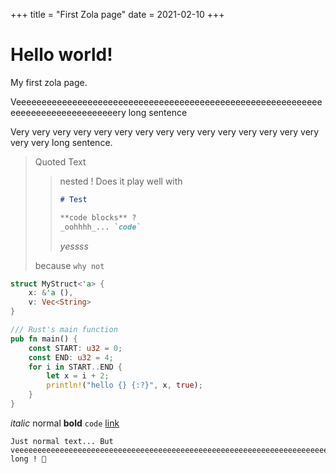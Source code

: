+++
title = "First Zola page"
date = 2021-02-10
+++

# Hello world!

My first zola page.

Veeeeeeeeeeeeeeeeeeeeeeeeeeeeeeeeeeeeeeeeeeeeeeeeeeeeeeeeeeeeeeeeeeeeeeeeeeeeeeeeery long sentence

Very very very very very very very very very very very very very very very very very long sentence.

> Quoted Text
>
> > nested !
> > Does it play well with
> >
> > ```markdown
> > # Test
> >
> > **code blocks** ?
> > _oohhhh_... `code`
> > ```
> >
> > _yessss_
>
> because `why not`

```rust
struct MyStruct<'a> {
	x: &'a (),
	v: Vec<String>
}

/// Rust's main function
pub fn main() {
	const START: u32 = 0;
	const END: u32 = 4;
	for i in START..END {
		let x = i + 2;
		println!("hello {} {:?}", x, true);
	}
}
```

_italic_ normal **bold** `code` [link](example.org)

```
Just normal text... But veeeeeeeeeeeeeeeeeeeeeeeeeeeeeeeeeeeeeeeeeeeeeeeeeeeeeeeeeeeeeeeeeeeeeeeeeeeeeeeeeeeeeeeeeeeeeeeeeeeeeeeeeeeeeeeeeeeeeeeeeeeeeeeeeeeeeeeeeeeeeeeeeeeeeeeeeeeeeeeeeeeeeeeeeeeeeeeeeeeeeeeeeeeeeeeeeeeeeeeeeeeeeeeeeeeeeeeeeeeeeeeeeeeeeeeeeeeeeeeeeeeeeeeeeeeeeeeeeeeeeeeeeeeeeeeeeeeeeeery long ! 🙂
```
